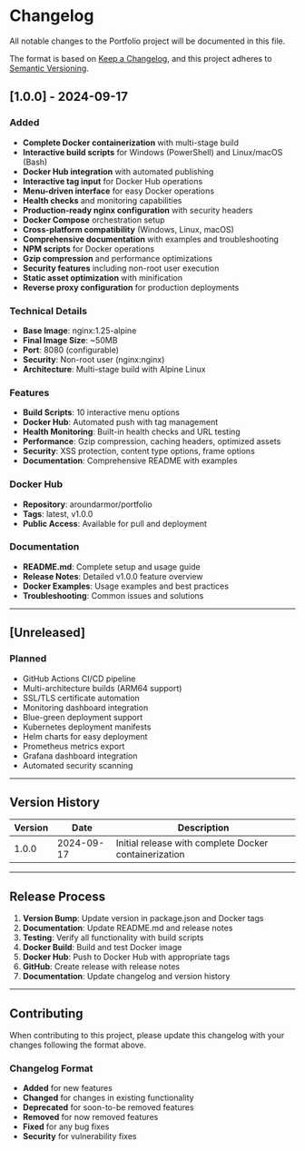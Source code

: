 # Changelog

All notable changes to the Portfolio project will be documented in this file.

The format is based on [Keep a Changelog](https://keepachangelog.com/en/1.0.0/),
and this project adheres to [Semantic Versioning](https://semver.org/spec/v2.0.0.html).

## [1.0.0] - 2024-09-17

### Added
- **Complete Docker containerization** with multi-stage build
- **Interactive build scripts** for Windows (PowerShell) and Linux/macOS (Bash)
- **Docker Hub integration** with automated publishing
- **Interactive tag input** for Docker Hub operations
- **Menu-driven interface** for easy Docker operations
- **Health checks** and monitoring capabilities
- **Production-ready nginx configuration** with security headers
- **Docker Compose** orchestration setup
- **Cross-platform compatibility** (Windows, Linux, macOS)
- **Comprehensive documentation** with examples and troubleshooting
- **NPM scripts** for Docker operations
- **Gzip compression** and performance optimizations
- **Security features** including non-root user execution
- **Static asset optimization** with minification
- **Reverse proxy configuration** for production deployments

### Technical Details
- **Base Image**: nginx:1.25-alpine
- **Final Image Size**: ~50MB
- **Port**: 8080 (configurable)
- **Security**: Non-root user (nginx:nginx)
- **Architecture**: Multi-stage build with Alpine Linux

### Features
- **Build Scripts**: 10 interactive menu options
- **Docker Hub**: Automated push with tag management
- **Health Monitoring**: Built-in health checks and URL testing
- **Performance**: Gzip compression, caching headers, optimized assets
- **Security**: XSS protection, content type options, frame options
- **Documentation**: Comprehensive README with examples

### Docker Hub
- **Repository**: aroundarmor/portfolio
- **Tags**: latest, v1.0.0
- **Public Access**: Available for pull and deployment

### Documentation
- **README.md**: Complete setup and usage guide
- **Release Notes**: Detailed v1.0.0 feature overview
- **Docker Examples**: Usage examples and best practices
- **Troubleshooting**: Common issues and solutions

---

## [Unreleased]

### Planned
- GitHub Actions CI/CD pipeline
- Multi-architecture builds (ARM64 support)
- SSL/TLS certificate automation
- Monitoring dashboard integration
- Blue-green deployment support
- Kubernetes deployment manifests
- Helm charts for easy deployment
- Prometheus metrics export
- Grafana dashboard integration
- Automated security scanning

---

## Version History

| Version | Date | Description |
|---------|------|-------------|
| 1.0.0 | 2024-09-17 | Initial release with complete Docker containerization |

---

## Release Process

1. **Version Bump**: Update version in package.json and Docker tags
2. **Documentation**: Update README.md and release notes
3. **Testing**: Verify all functionality with build scripts
4. **Docker Build**: Build and test Docker image
5. **Docker Hub**: Push to Docker Hub with appropriate tags
6. **GitHub**: Create release with release notes
7. **Documentation**: Update changelog and version history

---

## Contributing

When contributing to this project, please update this changelog with your changes following the format above.

### Changelog Format
- **Added** for new features
- **Changed** for changes in existing functionality
- **Deprecated** for soon-to-be removed features
- **Removed** for now removed features
- **Fixed** for any bug fixes
- **Security** for vulnerability fixes
